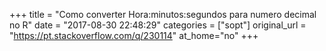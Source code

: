 +++
title = "Como converter Hora:minutos:segundos para numero decimal no R"
date = "2017-08-30 22:48:29"
categories = ["sopt"]
original_url = "https://pt.stackoverflow.com/q/230114"
at_home="no"
+++

